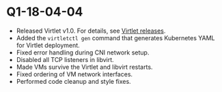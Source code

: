 # Q1-18-04-04

* Released Virtlet v1.0. For details, see
  [Virtlet releases](https://github.com/Mirantis/virtlet/releases/tag/v1.0.0).
* Added the `virtletctl gen` command that generates Kubernetes YAML
  for Virtlet deployment.
* Fixed error handling during CNI network setup.
* Disabled all TCP listeners in libvirt.
* Made VMs survive the Virtlet and libvirt restarts.
* Fixed ordering of VM network interfaces.
* Performed code cleanup and style fixes.
